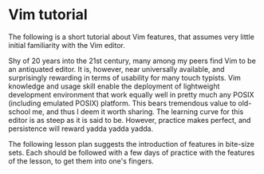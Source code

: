 # Vim tutorial

The following is a short tutorial about Vim features, that assumes very little initial familiarity with the Vim editor.

Shy of 20 years into the 21st century, many among my peers find Vim to be an antiquated editor. It is, however, near universally available, and surprisingly rewarding in terms of usability for many touch typists. Vim knowledge and usage skill enable the deployment of lightweight development environment that work equally well in pretty much any POSIX (including emulated POSIX) platform. This bears tremendous value to old-school me, and thus I deem it worth sharing. The learning curve for this editor is as steep as it is said to be. However, practice makes perfect, and persistence will reward yadda yadda yadda.

The following lesson plan suggests the introduction of features in bite-size sets. Each should be followed with a few days of practice with the features of the lesson, to get them into one's fingers.

